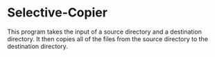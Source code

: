 # Selective-Copier
This program takes the input of a source directory and a destination directory. It then copies all of the files from the source directory to the destination directory.
